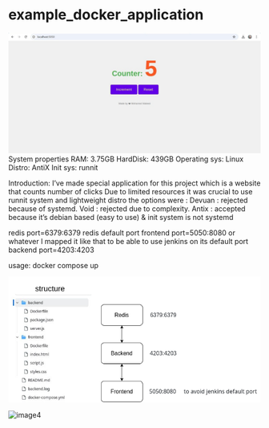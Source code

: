 # example_docker_application


![image1](image5.jpg)
System properties
RAM:			3.75GB
HardDisk:		439GB
Operating sys:		Linux
Distro:			AntiX 
Init sys:		runnit


Introduction:
I’ve made special application for this project which is a website that counts number of clicks
Due to limited resources it was crucial to use runnit system and lightweight distro
the options were :
Devuan 	: rejected because of systemd.
Void		: rejected due to complexity.
Antix		: accepted because it’s debian based (easy to use) & init system is not systemd


redis port=6379:6379    redis default port
frontend port=5050:8080 or whatever I mapped it like that to be able to use jenkins on its default port 
backend port=4203:4203  

usage: docker compose up

![image1](image3.png)


![image4](https://github.com/user-attachments/assets/b964a18f-89c7-4978-8531-208cd6fb8ec7)
